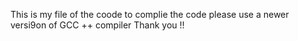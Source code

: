 This is my file of the coode to complie the code please use a newer versi9on of GCC ++ compiler Thank you !!

